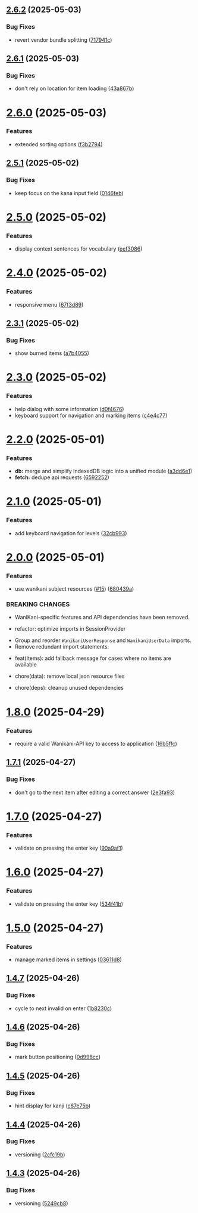 ## [2.6.2](https://github.com/FrecksterGIT/bc-kanji-practice/compare/v2.6.1...v2.6.2) (2025-05-03)


### Bug Fixes

* revert vendor bundle splitting ([717941c](https://github.com/FrecksterGIT/bc-kanji-practice/commit/717941cd8063e7708a8d0f0228c69b32544fa667))

## [2.6.1](https://github.com/FrecksterGIT/bc-kanji-practice/compare/v2.6.0...v2.6.1) (2025-05-03)


### Bug Fixes

* don't rely on location for item loading ([43a867b](https://github.com/FrecksterGIT/bc-kanji-practice/commit/43a867b6baeea7450cda47f63359746cd20a5d03))

# [2.6.0](https://github.com/FrecksterGIT/bc-kanji-practice/compare/v2.5.1...v2.6.0) (2025-05-03)


### Features

* extended sorting options ([f3b2794](https://github.com/FrecksterGIT/bc-kanji-practice/commit/f3b2794d25c786f0543a5663a81da26bc108458d))

## [2.5.1](https://github.com/FrecksterGIT/bc-kanji-practice/compare/v2.5.0...v2.5.1) (2025-05-02)


### Bug Fixes

* keep focus on the kana input field ([0146feb](https://github.com/FrecksterGIT/bc-kanji-practice/commit/0146feb50a9f7e52e580419f9a7747bc348eae28))

# [2.5.0](https://github.com/FrecksterGIT/bc-kanji-practice/compare/v2.4.0...v2.5.0) (2025-05-02)


### Features

* display context sentences for vocabulary ([eef3086](https://github.com/FrecksterGIT/bc-kanji-practice/commit/eef30867e617c8285eba2f556417edb721d88bee))

# [2.4.0](https://github.com/FrecksterGIT/bc-kanji-practice/compare/v2.3.1...v2.4.0) (2025-05-02)


### Features

* responsive menu ([67f3d89](https://github.com/FrecksterGIT/bc-kanji-practice/commit/67f3d896dbf9beeabd5156f592adcd7ecc823d00))

## [2.3.1](https://github.com/FrecksterGIT/bc-kanji-practice/compare/v2.3.0...v2.3.1) (2025-05-02)


### Bug Fixes

* show burned items ([a7b4055](https://github.com/FrecksterGIT/bc-kanji-practice/commit/a7b4055725d49a0d0c60ac903d4e3a8dd59b666c))

# [2.3.0](https://github.com/FrecksterGIT/bc-kanji-practice/compare/v2.2.0...v2.3.0) (2025-05-02)


### Features

* help dialog with some information ([d0f4676](https://github.com/FrecksterGIT/bc-kanji-practice/commit/d0f4676138e055a5adcff6e166e979ff6266fec1))
* keyboard support for navigation and marking items ([c4e4c77](https://github.com/FrecksterGIT/bc-kanji-practice/commit/c4e4c77193e74267617fde28acac91558e33f807))

# [2.2.0](https://github.com/FrecksterGIT/bc-kanji-practice/compare/v2.1.0...v2.2.0) (2025-05-01)


### Features

* **db:** merge and simplify IndexedDB logic into a unified module ([a3dd6e1](https://github.com/FrecksterGIT/bc-kanji-practice/commit/a3dd6e11d37f3692354d9c7fad6301c931e10687))
* **fetch:** dedupe api requests ([6592252](https://github.com/FrecksterGIT/bc-kanji-practice/commit/6592252d5ec9d73c55d41cb66ab08cfdcd58880f))

# [2.1.0](https://github.com/FrecksterGIT/bc-kanji-practice/compare/v2.0.0...v2.1.0) (2025-05-01)


### Features

* add keyboard navigation for levels ([32cb993](https://github.com/FrecksterGIT/bc-kanji-practice/commit/32cb9933cbebc9b72f2ecbf7ed14ac601db0d5d5))

# [2.0.0](https://github.com/FrecksterGIT/bc-kanji-practice/compare/v1.8.0...v2.0.0) (2025-05-01)


### Features

* use wanikani subject resources ([#15](https://github.com/FrecksterGIT/bc-kanji-practice/issues/15)) ([680439a](https://github.com/FrecksterGIT/bc-kanji-practice/commit/680439a710498c1c05ee198fe00eb438b50296d0))


### BREAKING CHANGES

* WaniKani-specific features and API dependencies have been removed.

* refactor: optimize imports in SessionProvider

- Group and reorder `WanikaniUserResponse` and `WanikaniUserData` imports.
- Remove redundant import statements.

* feat(Items): add fallback message for cases where no items are available

* chore(data): remove local json resource files

* chore(deps): cleanup unused dependencies

# [1.8.0](https://github.com/FrecksterGIT/bc-kanji-practice/compare/v1.7.1...v1.8.0) (2025-04-29)


### Features

* require a valid Wanikani-API key to access to application ([16b5ffc](https://github.com/FrecksterGIT/bc-kanji-practice/commit/16b5ffc572d6fe6941d425d1ebd4d4e5a6ce03e7))

## [1.7.1](https://github.com/FrecksterGIT/bc-kanji-practice/compare/v1.7.0...v1.7.1) (2025-04-27)


### Bug Fixes

* don't go to the next item after editing a correct answer ([2e3fa93](https://github.com/FrecksterGIT/bc-kanji-practice/commit/2e3fa93bb08b6de7268ae132a99de73bca173951))

# [1.7.0](https://github.com/FrecksterGIT/bc-kanji-practice/compare/v1.6.0...v1.7.0) (2025-04-27)


### Features

* validate on pressing the enter key ([90a9af1](https://github.com/FrecksterGIT/bc-kanji-practice/commit/90a9af18c6c2b89c828aed45ca5dc55e54fb5334))

# [1.6.0](https://github.com/FrecksterGIT/bc-kanji-practice/compare/v1.5.0...v1.6.0) (2025-04-27)


### Features

* validate on pressing the enter key ([534f41b](https://github.com/FrecksterGIT/bc-kanji-practice/commit/534f41b43c54e286dbc904aa6cab5e8023e1cfb6))

# [1.5.0](https://github.com/FrecksterGIT/bc-kanji-practice/compare/v1.4.7...v1.5.0) (2025-04-27)


### Features

* manage marked items in settings ([03611d8](https://github.com/FrecksterGIT/bc-kanji-practice/commit/03611d8c6322e90ca5d715969ace597691b804e8))

## [1.4.7](https://github.com/FrecksterGIT/bc-kanji-practice/compare/v1.4.6...v1.4.7) (2025-04-26)


### Bug Fixes

* cycle to next invalid on enter ([1b8230c](https://github.com/FrecksterGIT/bc-kanji-practice/commit/1b8230cce4f1ebef5072e63a6f0e9a27c25a4135))

## [1.4.6](https://github.com/FrecksterGIT/bc-kanji-practice/compare/v1.4.5...v1.4.6) (2025-04-26)


### Bug Fixes

* mark button positioning ([0d998cc](https://github.com/FrecksterGIT/bc-kanji-practice/commit/0d998cc6a31aa72d5b905a8605fc629964ce3dee))

## [1.4.5](https://github.com/FrecksterGIT/bc-kanji-practice/compare/v1.4.4...v1.4.5) (2025-04-26)


### Bug Fixes

* hint display for kanji ([c87e75b](https://github.com/FrecksterGIT/bc-kanji-practice/commit/c87e75bea1e07d732e37debe6a27034f9eec5baa))

## [1.4.4](https://github.com/FrecksterGIT/bc-kanji-practice/compare/v1.4.3...v1.4.4) (2025-04-26)


### Bug Fixes

* versioning ([2cfc19b](https://github.com/FrecksterGIT/bc-kanji-practice/commit/2cfc19b5939b6a88461993021af152bad9805c82))

## [1.4.3](https://github.com/FrecksterGIT/bc-kanji-practice/compare/v1.4.2...v1.4.3) (2025-04-26)

### Bug Fixes

- versioning ([5249cb8](https://github.com/FrecksterGIT/bc-kanji-practice/commit/5249cb85d8c56a48644a41aef1f5777f5caba27a))
